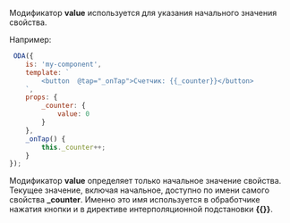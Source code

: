 Модификатор **value** используется для указания начального значения свойства.

Например:

```javascript _run_edit_console_[my-component.js]
 ODA({
    is: 'my-component',
    template: `
        <button  @tap="_onTap">Счетчик: {{_counter}}</button>
    `,
    props: {
        _counter: {
            value: 0
        }
    },
    _onTap() {
        this._counter++;
    }
});
```

Модификатор **value** определяет только начальное значение свойства. Текущее значение, включая начальное, доступно по имени самого свойства **_counter**. Именно это имя используется в обработчике нажатия кнопки и в директиве интерполяционной подстановки **{{}}**.
